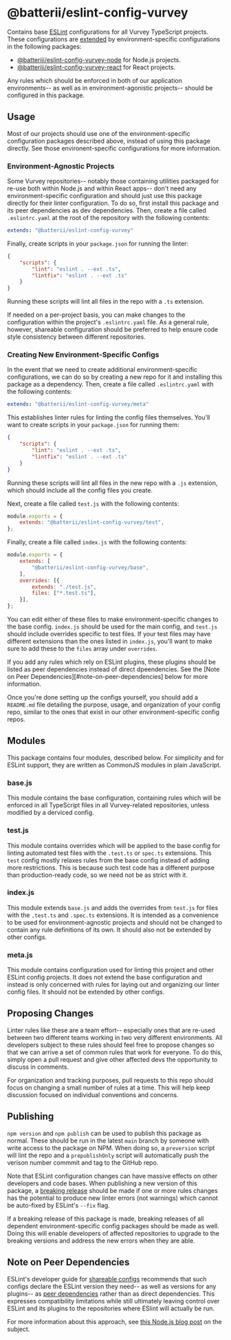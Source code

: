 # @batterii/eslint-config-vurvey
Contains base [ESLint][eslint] configurations for all Vurvey TypeScript projects. These
configurations are [extended][eslint-ext] by environment-specific configurations in the
following packages:

- [@batteriii/eslint-config-vurvey-node][node-config] for Node.js projects.
- [@batteriii/eslint-config-vurvey-react][react-config] for React projects.

Any rules which should be enforced in both of our application environments-- as well as in
environment-agonistic projects-- should be configured in this package.


## Usage
Most of our projects should use one of the environment-specific configuration packages described
above, instead of using this package directly. See those environent-specific configurations for more
information.

### Environment-Agnostic Projects
Some Vurvey repositories-- notably those containing utilities packaged for re-use both within
Node.js and within React apps-- don't need any environment-specific configuration and should just
use this package directly for their linter configuration. To do so, first install this package and
its peer dependencies as dev dependencies. Then, create a file called `.eslintrc.yaml` at the root
of the repository with the following contents:

```yaml
extends: "@batterii/eslint-config-vurvey"
```

Finally, create scripts in your `package.json` for running the linter:

```json
{
	"scripts": {
		"lint": "eslint . --ext .ts",
		"lintfix": "eslint . --ext .ts"
	}
}
```

Running these scripts will lint all files in the repo with a `.ts` extension.

If needed on a per-project basis, you can make changes to the configuration within the project's
`.eslintrc.yaml` file. As a general rule, however, shareable configuration should be preferred to
help ensure code style consistency between different repositories.

### Creating New Environment-Specific Configs
In the event that we need to create additional environment-specific configurations, we can do so
by creating a new repo for it and installing this package as a dependency. Then, create a file
called `.eslintrc.yaml` with the following contents:

```yaml
extends: "@batterii/eslint-config-vurvey/meta"
```

This establishes linter rules for linting the config files themselves. You'll want to create scripts
in your `package.json` for running them:

```json
{
	"scripts": {
		"lint": "eslint . --ext .ts",
		"lintfix": "eslint . --ext .ts"
	}
}
```

Running these scripts will lint all files in the new repo with a `.js` extension, which should
include all the config files you create.

Next, create a file called `test.js` with the following contents:

```js
module.exports = {
	extends: "@batterii/eslint-config-vurvey/test",
};
```

Finally, create a file called `index.js` with the following contents:

```js
module.exports = {
	extends: [
		"@batterii/eslint-config-vurvey/base",
	],
	overrides: [{
		extends: "./test.js",
		files: ["*.test.ts"],
	}],
};

```

You can edit either of these files to make environment-specific changes to the base config.
`index.js` should be used for the main config, and `test.js` should include overrides specific to
test files. If your test files may have different extensions than the ones listed in `index.js`,
you'll want to make sure to add these to the `files` array under `overrides`.

If you add any rules which rely on ESLint plugins, these plugins should be listed as peer
dependencies instead of direct dpeendencies. See the
[Note on Peer Dependencies][#note-on-peer-dependencies] below for more information.

Once you're done setting up the configs yourself, you should add a `README.md` file detailing the
purpose, usage, and organization of your config repo, similar to the ones that exist in our other
environment-specific config repos.


## Modules
This package contains four modules, described below. For simplicity and for ESLint support, they
are written as CommonJS modules in plain JavaScript.

### base.js
This module contains the base configuration, containing rules which will be enforced in all
TypeScript files in all Vurvey-related repositories, unless modified by a derviced config.

### test.js
This module contains overrides which will be applied to the base config for linting automated test
files with the `.test.ts` or `spec.ts` extensions. This `test` config mostly relaxes rules from the
base config instead of adding more restrictions. This is because such test code has a different
purpose than production-ready code, so we need not be as strict with it.

### index.js
This module extends `base.js` and adds the overrides from `test.js` for files with the `.test.ts`
and `.spec.ts` extensions. It is intended as a convenience to be used for environment-agnostic
projects and should not be changed to contain any rule definitions of its own. It should also not
be extended by other configs.

### meta.js
This module contains configuration used for linting this project and other ESLint config projects.
It does not extend the base configuration and instead is only concerned with rules for laying out
and organizing our linter config files. It should not be extended by other configs.


## Proposing Changes
Linter rules like these are a team effort-- especially ones that are re-used between two different
teams working in two very different environments. All developers subject to these rules should feel
free to propose changes so that we can arrive a set of common rules that work for everyone. To do
this, simply open a pull request and give other affected devs the opportunity to discuss in
comments.

For organization and tracking purposes, pull requests to this repo should focus on changing a
small number of rules at a time. This will help keep discussion focused on individual conventions
and concerns.


## Publishing
`npm version` and `npm publish` can be used to publish this package as normal. These should be run
in the latest `main` branch by someone with write access to the package on NPM. When doing so, a
`preversion` script will lint the repo and a `prepublishOnly` script will automatically push the
verison number commmit and tag to the GitHub repo.

Note that ESLint configuration changes can have massive effects on other developers and code bases.
When publishing a new version of this package, a [breaking release][semver] should be made if one or
more rules changes has the potential to produce new linter errors (not warnings) which cannot be
auto-fixed by ESLint's `--fix` flag.

If a breaking release of this package is made, breaking releases of all dependent
environment-specific config packages should be made as well. Doing this will enable developers of
affected repositories to upgrade to the breaking versions and address the new errors when they are
able.


## Note on Peer Dependencies
ESLint's developer guide for [shareable configs][eslint-share] recommends that such configs
declare the ESLint version they need-- as well as versions for any plugins-- as
[peer dependencies][peer-deps] rather than as direct dependencies. This expresses compatibility
limitations while still ultimately leaving control over ESLint and its plugins to the repositories
where ESlint will actually be run.

For more information about this approach, see [this Node.js blog post][peer-deps-blog] on the
subject.


[eslint]: https://eslint.org/
[eslint-ext]: https://eslint.org/docs/user-guide/configuring/configuration-files#extending-configuration-files
[eslint-share]: https://eslint.org/docs/developer-guide/shareable-configs
[node-config]: https://github.com/Batterii/eslint-config-vurvey-node
[peer-deps]: https://docs.npmjs.com/cli/v7/configuring-npm/package-json#peerdependencies
[peer-deps-blog]: https://nodejs.org/en/blog/npm/peer-dependencies/
[react-config]: https://github.com/Batterii/eslint-config-vurvey-react
[semver]: https://semver.org/
